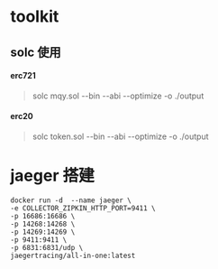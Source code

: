 # toolkit

## solc 使用

#### erc721

> solc mqy.sol --bin --abi --optimize -o ./output 

#### erc20
> solc token.sol --bin --abi --optimize -o ./output


# jaeger 搭建

```shell
docker run -d  --name jaeger \
-e COLLECTOR_ZIPKIN_HTTP_PORT=9411 \
-p 16686:16686 \
-p 14268:14268 \
-p 14269:14269 \
-p 9411:9411 \
-p 6831:6831/udp \
jaegertracing/all-in-one:latest
```